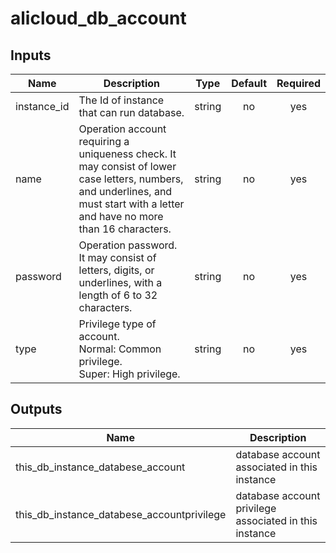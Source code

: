 # alicloud_db_account

## Inputs

| Name | Description | Type | Default | Required |
|------|-------------|:----:|:-----:|:-----:|
|instance_id   | The Id of instance that can run database.   |  string     |     no      | yes |  
|name          | Operation account requiring a uniqueness check. It may consist of lower case letters, numbers, and underlines, and must start with a letter and have no more than 16 characters.   |   string  |    no   |    yes       | 
|password |  Operation password. It may consist of letters, digits, or underlines, with a length of 6 to 32 characters.  |     string  |  no   |    yes       |  
|type | Privilege type of account.<br>Normal: Common privilege.<br>Super: High privilege. |     string  |  no   |    yes       |  


## Outputs

| Name | Description |
|------|-------------|
| this_db_instance_databese_account     |    database account associated in this instance          |
| this_db_instance_databese_accountprivilege     |    database account privilege associated in this instance         |
